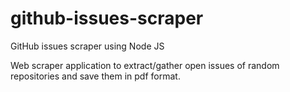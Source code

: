 # github-issues-scraper
GitHub issues scraper using Node JS

Web scraper application to extract/gather open issues of random repositories and save them in pdf format.


